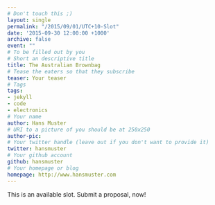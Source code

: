 ```yaml
---
# Don't touch this ;)
layout: single
permalink: "/2015/09/01/UTC+10-Slot"
date: '2015-09-30 12:00:00 +1000'
archive: false
event: ""
# To be filled out by you
# Short an descriptive title
title: The Australian Brownbag
# Tease the eaters so that they subscribe
teaser: Your teaser
# Tags
tags:
- jekyll
- code
- electronics
# Your name
author: Hans Muster
# URI to a picture of you should be at 250x250
author-pic:
# Your twitter handle (leave out if you don't want to provide it)
twitter: hansmuster
# Your github account
github: hansmuster
# Your homepage or blog
homepage: http://www.hansmuster.com
---
```

This is an available slot. Submit a proposal, now!
